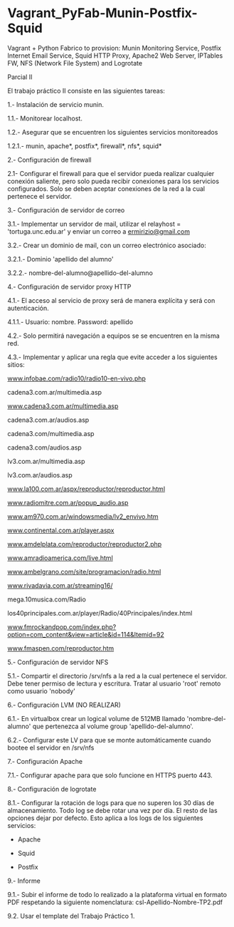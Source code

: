 # Vagrant_PyFab-Munin-Postfix-Squid
Vagrant + Python Fabrico to provision: Munin Monitoring Service, Postfix Internet Email Service, Squid HTTP Proxy, Apache2 Web Server, IPTables FW, NFS (Network File System) and Logrotate

Parcial II

El trabajo práctico II consiste en las siguientes tareas:

1.- Instalación de servicio munin.

1.1.- Monitorear localhost.

1.2.- Asegurar que se encuentren los siguientes servicios monitoreados

1.2.1.- munin, apache*, postfix*, firewall*, nfs*, squid*

2.- Configuración de firewall

2.1- Configurar el firewall para que el servidor pueda realizar cualquier conexión saliente, pero solo pueda recibir conexiones para los servicios configurados.
Solo se deben aceptar conexiones de la red a la cual pertenece el servidor.

3.- Configuración de servidor de correo

3.1.- Implementar un servidor de mail, utilizar el relayhost = 'tortuga.unc.edu.ar' y enviar un correo a ermirizio@gmail.com

3.2.- Crear un dominio de mail, con un correo electrónico asociado:

3.2.1.- Dominio 'apellido del alumno'

3.2.2.- nombre-del-alumno@apellido-del-alumno

4.- Configuración de servidor proxy HTTP

4.1.- El acceso al servicio de proxy será de manera explícita y será con autenticación.

4.1.1.- Usuario: nombre. Password: apellido

4.2.- Solo permitirá navegación a equipos se se encuentren en la misma red.

4.3.- Implementar y aplicar una regla que evite acceder a los siguientes sitios:

www.infobae.com/radio10/radio10-en-vivo.php

cadena3.com.ar/multimedia.asp

www.cadena3.com.ar/multimedia.asp

cadena3.com.ar/audios.asp

cadena3.com/multimedia.asp

cadena3.com/audios.asp

lv3.com.ar/multimedia.asp

lv3.com.ar/audios.asp

www.la100.com.ar/aspx/reproductor/reproductor.html

www.radiomitre.com.ar/popup_audio.asp

www.am970.com.ar/windowsmedia/lv2_envivo.htm

www.continental.com.ar/player.aspx

www.amdelplata.com/reproductor/reproductor2.php

www.amradioamerica.com/live.html

www.ambelgrano.com/site/programacion/radio.html

www.rivadavia.com.ar/streaming16/

mega.10musica.com/Radio

los40principales.com.ar/player/Radio/40Principales/index.html

www.fmrockandpop.com/index.php?option=com_content&view=article&id=114&Itemid=92

www.fmaspen.com/reproductor.htm

5.- Configuración de servidor NFS

5.1.- Compartir el directorio /srv/nfs a la red a la cual pertenece el servidor. Debe tener permiso de lectura y escritura. Tratar al usuario 'root' remoto como usuario 'nobody'

6.- Configuración LVM (NO REALIZAR)

6.1.- En virtualbox crear un logical volume de 512MB llamado 'nombre-del-alumno' que pertenezca al volume group 'apellido-del-alumno'.

6.2.- Configurar este LV para que se monte automáticamente cuando bootee el servidor en /srv/nfs

7.- Configuración Apache

7.1.- Configurar apache para que solo funcione en HTTPS puerto 443.

8.- Configuración de logrotate

8.1.- Configurar la rotación de logs para que no superen los 30 días de almacenamiento. Todo log se debe rotar una vez por día. El resto de las opciones dejar por defecto. Esto aplica a los logs de los siguientes servicios:
- Apache

- Squid

- Postfix

9.- Informe

9.1.- Subir el informe de todo lo realizado a la plataforma virtual en formato PDF respetando la siguiente nomenclatura: csl-Apellido-Nombre-TP2.pdf

9.2. Usar el template del Trabajo Práctico 1.
